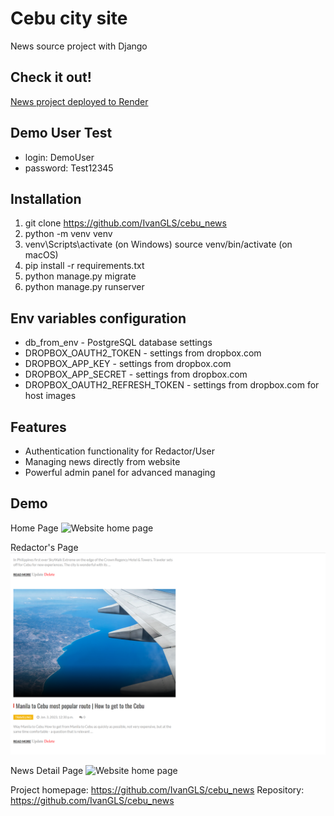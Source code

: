 # Cebu city site
News source project with Django

## Check it out!
[News project deployed to Render](https://cebusite.onrender.com/)

## Demo User Test

* login: DemoUser
* password: Test12345

## Installation

1. git clone https://github.com/IvanGLS/cebu_news
2. python -m venv venv
3. venv\Scripts\activate (on Windows)
source venv/bin/activate (on macOS)
4. pip install -r requirements.txt
5. python manage.py migrate
6. python manage.py runserver

## Env variables configuration
* db_from_env - PostgreSQL database settings
* DROPBOX_OAUTH2_TOKEN - settings from dropbox.com
* DROPBOX_APP_KEY - settings from dropbox.com
* DROPBOX_APP_SECRET - settings from dropbox.com
* DROPBOX_OAUTH2_REFRESH_TOKEN - settings from dropbox.com for host images

## Features

* Authentication functionality for Redactor/User
* Managing news directly from website
* Powerful admin panel for advanced managing

## Demo
Home Page
![Website home page](static/images/demo_images/demo-home.png)

Redactor's Page
![Website home page](static/images/demo_images/demo-user.png)

News Detail Page
![Website home page](static/images/demo_images/demo-detail.png)

Project homepage: https://github.com/IvanGLS/cebu_news
Repository: https://github.com/IvanGLS/cebu_news